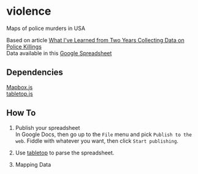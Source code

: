 violence
========

Maps of police murders in USA 

Based on article [What I've Learned from Two Years Collecting Data on Police Killings](http://gawker.com/what-ive-learned-from-two-years-collecting-data-on-poli-1625472836)  
Data available in this [Google Spreadsheet](https://docs.google.com/spreadsheet/ccc?key=0Aul9Ys3cd80fdHVMd0luQW5NYkVZNkhORmI0ajFma2c&usp=sharing#gid=0
)

## Dependencies
[Mapbox.js](https://www.mapbox.com/mapbox.js/api/v2.1)  
[tabletop.js](https://github.com/jsoma/tabletop)

## How To
1.  Publish your spreadsheet  
In Google Docs, then go up to the ```File``` menu and pick ```Publish to the web```. Fiddle with whatever you want, then click ```Start publishing```.

2.  Use [tabletop](https://github.com/jsoma/tabletop) to parse the spreadsheet.

3.  Mapping Data
